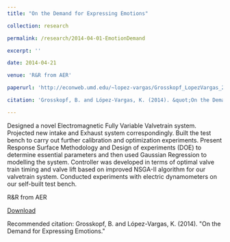 ```yaml
---
title: "On the Demand for Expressing Emotions"

collection: research

permalink: /research/2014-04-01-EmotionDemand

excerpt: ''

date: 2014-04-21

venue: 'R&R from AER'

paperurl: 'http://econweb.umd.edu/~lopez-vargas/Grosskopf_LopezVargas_2014.pdf'

citation: 'Grosskopf, B. and López-Vargas, K. (2014). &quot;On the Demand for Expressing Emotions.&quot;  <i>Working Paper</i>.'

---
```


Designed a novel Electromagnetic Fully Variable Valvetrain system. Projected new intake and Exhaust system
correspondingly. Built the test bench to carry out further calibration and optimization experiments.
Present Response Surface Methodology and Design of experiments (DOE) to determine essential parameters
and then used Gaussian Regression to modelling the system. Controller was developed in terms of optimal
valve train timing and valve lift based on improved NSGA-II algorithm for our valvetrain system.
Conducted experiments with electric dynamometers on our self-built test bench.

R&R from AER

[Download](http://econweb.umd.edu/~lopez-vargas/Grosskopf_LopezVargas_2014.pdf)

Recommended citation: Grosskopf, B. and López-Vargas, K. (2014). "On the Demand for Expressing Emotions."

